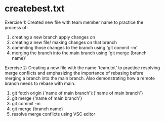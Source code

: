 # createbest.txt


Exercise 1: 
Created new file with team member name to practice the process of:
1) creating a new branch apply changes on
2) creating a new file/ making changes on that branch
3) commiting those changes to the branch using 'git commit -m'
4) merging the branch into the main branch using 'git merge {branch name}'

Exercise 2:
Creating a new file with the name 'team.txt' to practice resolving merge conflicts and emphasizing the importance of rebasing before merging a branch into the main branch. Also demonstrating how a remote branch needs to rebase with main.
1) git fetch origin {'name of main branch'}:{'name of main branch'}
2) git merge {'name of main branch'}
3) git commit -m
4) git merge {branch name}
5) resolve merge conflicts using VSC editor 
